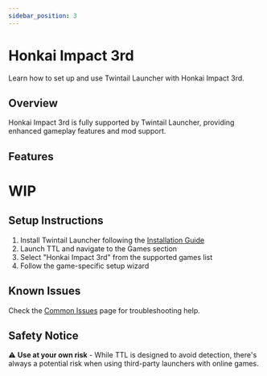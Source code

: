 ```yaml
---
sidebar_position: 3
---
```


# Honkai Impact 3rd

Learn how to set up and use Twintail Launcher with Honkai Impact 3rd.

## Overview

Honkai Impact 3rd is fully supported by Twintail Launcher, providing enhanced gameplay features and mod support.

## Features

# WIP

## Setup Instructions

1. Install Twintail Launcher following the [Installation Guide](../installation/overview)
2. Launch TTL and navigate to the Games section
3. Select "Honkai Impact 3rd" from the supported games list
4. Follow the game-specific setup wizard

## Known Issues

Check the [Common Issues](../troubleshooting/common-issues) page for troubleshooting help.

## Safety Notice

⚠️ **Use at your own risk** - While TTL is designed to avoid detection, there's always a potential risk when using third-party launchers with online games.
